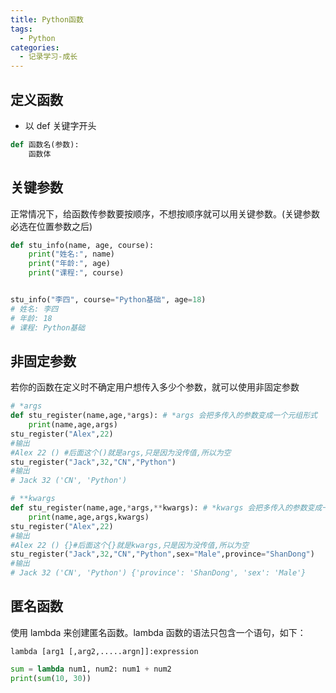 ```yaml
---
title: Python函数
tags:
  - Python
categories:
  - 记录学习-成长
---
```


## 定义函数

- 以 def 关键字开头

```py
def 函数名(参数):
    函数体
```

## 关键参数

正常情况下，给函数传参数要按顺序，不想按顺序就可以用关键参数。(关键参数必选在位置参数之后)

```py
def stu_info(name, age, course):
    print("姓名:", name)
    print("年龄:", age)
    print("课程:", course)


stu_info("李四", course="Python基础", age=18)
# 姓名: 李四
# 年龄: 18
# 课程: Python基础
```

## 非固定参数

若你的函数在定义时不确定用户想传入多少个参数，就可以使用非固定参数

```py
# *args
def stu_register(name,age,*args): # *args 会把多传入的参数变成一个元组形式
    print(name,age,args)
stu_register("Alex",22)
#输出
#Alex 22 () #后面这个()就是args,只是因为没传值,所以为空
stu_register("Jack",32,"CN","Python")
#输出
# Jack 32 ('CN', 'Python')

# **kwargs
def stu_register(name,age,*args,**kwargs): # *kwargs 会把多传入的参数变成一个dict形式
    print(name,age,args,kwargs)
stu_register("Alex",22)
#输出
#Alex 22 () {}#后面这个{}就是kwargs,只是因为没传值,所以为空
stu_register("Jack",32,"CN","Python",sex="Male",province="ShanDong")
#输出
# Jack 32 ('CN', 'Python') {'province': 'ShanDong', 'sex': 'Male'}
```

## 匿名函数

使用 lambda 来创建匿名函数。lambda 函数的语法只包含一个语句，如下：

`lambda [arg1 [,arg2,.....argn]]:expression`

```py
sum = lambda num1, num2: num1 + num2
print(sum(10, 30))
```

